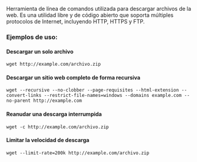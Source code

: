 Herramienta de línea de comandos utilizada para descargar archivos de la web. Es una utilidad libre y de código abierto que soporta múltiples protocolos de Internet, incluyendo HTTP, HTTPS y FTP. 


### Ejemplos de uso:

#### Descargar un solo archivo

`wget http://example.com/archivo.zip`

#### Descargar un sitio web completo de forma recursiva


`wget --recursive --no-clobber --page-requisites --html-extension --convert-links --restrict-file-names=windows --domains example.com --no-parent http://example.com`

#### Reanudar una descarga interrumpida


`wget -c http://example.com/archivo.zip`

#### Limitar la velocidad de descarga


`wget --limit-rate=200k http://example.com/archivo.zip`